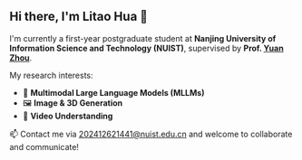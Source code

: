 ## Hi there, I'm Litao Hua 👋
I'm currently a first-year postgraduate student at **Nanjing University of Information Science and Technology (NUIST)**, supervised by **Prof. [Yuan Zhou](https://faculty.nuist.edu.cn/zhouyuan/zh_CN/index.htm)**.

My research interests:
- 🧠 **Multimodal Large Language Models (MLLMs)**
- 🖼 **Image & 3D Generation**
- 🎥 **Video Understanding**

📫 Contact me via 202412621441@nuist.edu.cn and welcome to collaborate and communicate!
<!--
**robin-hlt/robin-hlt** is a ✨ _special_ ✨ repository because its `README.md` (this file) appears on your GitHub profile.

Here are some ideas to get you started:

- 🔭 I’m currently working on ...
- 🌱 I’m currently learning ...
- 👯 I’m looking to collaborate on ...
- 🤔 I’m looking for help with ...
- 💬 Ask me about ...
- 📫 How to reach me: ...
- 😄 Pronouns: ...
- ⚡ Fun fact: ...
-->
